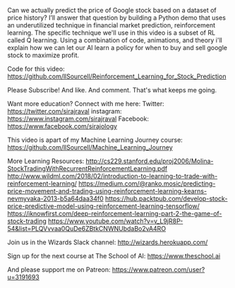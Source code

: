Can we actually predict the price of Google stock based on a dataset of price history? I’ll answer that question by building a Python demo that uses an underutilized technique in financial market prediction, reinforcement learning. The specific technique we'll use in this video is a subset of RL called Q learning. Using a combination of code, animations, and theory i'll explain how we can let our AI learn a policy for when to buy and sell google stock to maximize profit. 

Code for this video:
https://github.com/llSourcell/Reinforcement_Learning_for_Stock_Prediction

Please Subscribe! And like. And comment. That's what keeps me going. 

Want more education? Connect with me here:
Twitter: https://twitter.com/sirajraval
instagram: https://www.instagram.com/sirajraval
Facebook: https://www.facebook.com/sirajology

This video is apart of my Machine Learning Journey course:
https://github.com/llSourcell/Machine_Learning_Journey

More Learning Resources:
http://cs229.stanford.edu/proj2006/Molina-StockTradingWithRecurrentReinforcementLearning.pdf
http://www.wildml.com/2018/02/introduction-to-learning-to-trade-with-reinforcement-learning/
https://medium.com/@ranko.mosic/predicting-price-movement-and-trading-using-reinforcement-learning-kearns-nevmyvaka-2013-b5a64daa34f0
https://hub.packtpub.com/develop-stock-price-predictive-model-using-reinforcement-learning-tensorflow/
https://iknowfirst.com/deep-reinforcement-learning-part-2-the-game-of-stock-trading
https://www.youtube.com/watch?v=v_L9jR8P-54&list=PLQVvvaa0QuDe6ZBtkCNWNUbdaBo2vA4RO

Join us in the Wizards Slack channel:
http://wizards.herokuapp.com/

Sign up for the next course at The School of AI:
https://www.theschool.ai

And please support me on Patreon:
https://www.patreon.com/user?u=3191693